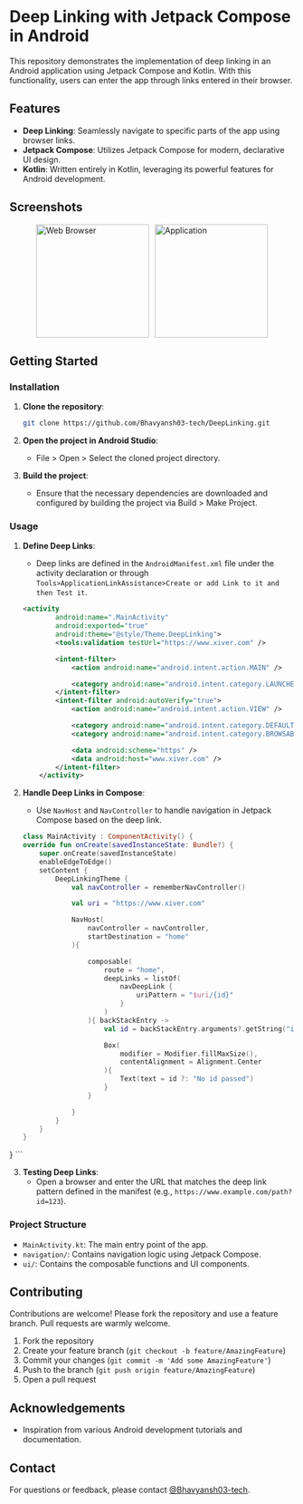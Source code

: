 # Deep Linking with Jetpack Compose in Android

This repository demonstrates the implementation of deep linking in an Android application using Jetpack Compose and Kotlin. With this functionality, users can enter the app through links entered in their browser.

## Features

- **Deep Linking**: Seamlessly navigate to specific parts of the app using browser links.
- **Jetpack Compose**: Utilizes Jetpack Compose for modern, declarative UI design.
- **Kotlin**: Written entirely in Kotlin, leveraging its powerful features for Android development.


## Screenshots

<div style="display: flex; justify-content: center; align-items: center;">
    <img src="https://github.com/Bhavyansh03-tech/DeepLinking/assets/96388594/fdd29ba7-a7d4-418e-86f7-14ad2d0b6630" alt="Web Browser" style="width: 200px; height: auto; margin-right: 10px;">
    <img src="https://github.com/Bhavyansh03-tech/DeepLinking/assets/96388594/f706a057-5275-418e-95b6-183c322cb6de" alt="Application" style="width: 200px; height: auto;">
</div>


## Getting Started

### Installation

1. **Clone the repository**:
    ```sh
    git clone https://github.com/Bhavyansh03-tech/DeepLinking.git
    ```
2. **Open the project in Android Studio**:
    - File > Open > Select the cloned project directory.

3. **Build the project**:
    - Ensure that the necessary dependencies are downloaded and configured by building the project via Build > Make Project.

### Usage

1. **Define Deep Links**:
    - Deep links are defined in the `AndroidManifest.xml` file under the activity declaration or through `Tools>ApplicationLinkAssistance>Create or add Link to it and then Test it`.
    ```xml
    <activity
            android:name=".MainActivity"
            android:exported="true"
            android:theme="@style/Theme.DeepLinking">
            <tools:validation testUrl="https://www.xiver.com" />

            <intent-filter>
                <action android:name="android.intent.action.MAIN" />

                <category android:name="android.intent.category.LAUNCHER" />
            </intent-filter>
            <intent-filter android:autoVerify="true">
                <action android:name="android.intent.action.VIEW" />

                <category android:name="android.intent.category.DEFAULT" />
                <category android:name="android.intent.category.BROWSABLE" />

                <data android:scheme="https" />
                <data android:host="www.xiver.com" />
            </intent-filter>
        </activity>
    ```

2. **Handle Deep Links in Compose**:
    - Use `NavHost` and `NavController` to handle navigation in Jetpack Compose based on the deep link.

    ```kotlin
    class MainActivity : ComponentActivity() {
    override fun onCreate(savedInstanceState: Bundle?) {
        super.onCreate(savedInstanceState)
        enableEdgeToEdge()
        setContent {
            DeepLinkingTheme {
                val navController = rememberNavController()

                val uri = "https://www.xiver.com"

                NavHost(
                    navController = navController,
                    startDestination = "home"
                ){

                    composable(
                        route = "home",
                        deepLinks = listOf(
                            navDeepLink {
                                uriPattern = "$uri/{id}"
                            }
                        )
                    ){ backStackEntry ->
                        val id = backStackEntry.arguments?.getString("id")

                        Box(
                            modifier = Modifier.fillMaxSize(),
                            contentAlignment = Alignment.Center
                        ){
                            Text(text = id ?: "No id passed")
                        }
                    }

                }
            }
        }
    }
}
    ```

3. **Testing Deep Links**:
    - Open a browser and enter the URL that matches the deep link pattern defined in the manifest (e.g., `https://www.example.com/path?id=123`).

### Project Structure

- `MainActivity.kt`: The main entry point of the app.
- `navigation/`: Contains navigation logic using Jetpack Compose.
- `ui/`: Contains the composable functions and UI components.

## Contributing

Contributions are welcome! Please fork the repository and use a feature branch. Pull requests are warmly welcome.

1. Fork the repository
2. Create your feature branch (`git checkout -b feature/AmazingFeature`)
3. Commit your changes (`git commit -m 'Add some AmazingFeature'`)
4. Push to the branch (`git push origin feature/AmazingFeature`)
5. Open a pull request

## Acknowledgements

- Inspiration from various Android development tutorials and documentation.


## Contact

For questions or feedback, please contact [@Bhavyansh03-tech](https://github.com/Bhavyansh03-tech).
